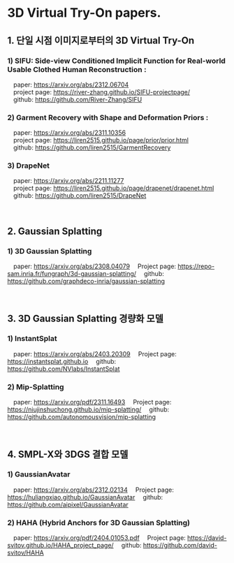 # 3D Virtual Try-On papers.  
  
## 1. 단일 시점 이미지로부터의 3D Virtual Try-On
  
### 1) SIFU: Side-view Conditioned Implicit Function for Real-world Usable Clothed Human Reconstruction :  
&emsp;paper: https://arxiv.org/abs/2312.06704  
&emsp;project page: https://river-zhang.github.io/SIFU-projectpage/  
&emsp;github: https://github.com/River-Zhang/SIFU  
  
### 2) Garment Recovery with Shape and Deformation Priors :  
&emsp;paper: https://arxiv.org/abs/2311.10356  
&emsp;project page: https://liren2515.github.io/page/prior/prior.html  
&emsp;github: https://github.com/liren2515/GarmentRecovery  
  
### 3) DrapeNet  
&emsp;paper: https://arxiv.org/abs/2211.11277  
&emsp;project page: https://liren2515.github.io/page/drapenet/drapenet.html  
&emsp;github: https://github.com/liren2515/DrapeNet

<br>

## 2. Gaussian Splatting
### 1) 3D Gaussian Splatting
&emsp;paper: https://arxiv.org/abs/2308.04079
&emsp;Project page: https://repo-sam.inria.fr/fungraph/3d-gaussian-splatting/
&emsp;github: https://github.com/graphdeco-inria/gaussian-splatting 

<br>

## 3. 3D Gaussian Splatting 경량화 모델
### 1) InstantSplat
&emsp;paper: https://arxiv.org/abs/2403.20309
&emsp;Project page: https://instantsplat.github.io
&emsp;github: https://github.com/NVlabs/InstantSplat 

### 2) Mip-Splatting
&emsp;paper: https://arxiv.org/pdf/2311.16493
&emsp;Project page: https://niujinshuchong.github.io/mip-splatting/
&emsp;github: https://github.com/autonomousvision/mip-splatting 

<br>

## 4. SMPL-X와 3DGS 결합 모델
### 1)  GaussianAvatar
&emsp;paper: https://arxiv.org/abs/2312.02134
&emsp;Project page: https://huliangxiao.github.io/GaussianAvatar
&emsp;github: https://github.com/aipixel/GaussianAvatar 

### 2) HAHA (Hybrid Anchors for 3D Gaussian Splatting) 
&emsp;paper: https://arxiv.org/pdf/2404.01053.pdf
&emsp;Project page: https://david-svitov.github.io/HAHA_project_page/
&emsp;github: https://github.com/david-svitov/HAHA 


